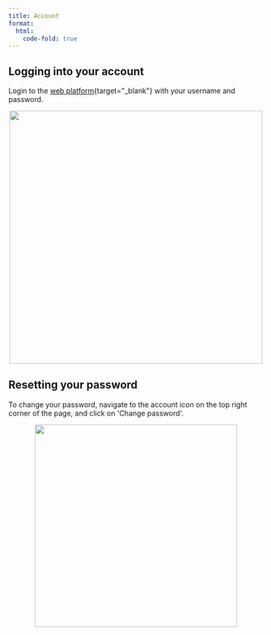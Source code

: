 ```yaml
---
title: Account
format:
  html:
    code-fold: true
---
```


## Logging into your account

Login to the [web platform](https://app.openprotein.ai){target="_blank"} with your
username and password.

<p align="center">
  <img src="/main_tutorial_images/01_login.png" width="500">
</p>

## Resetting your password

To change your password, navigate to the account icon on the top right
corner of the page, and click on 'Change password'.

<p align="center">
  <img src="/main_tutorial_images/02_change_password.png" width="400">
</p>